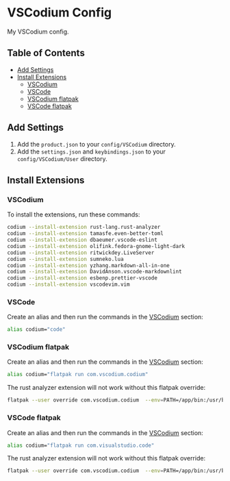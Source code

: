 # VSCodium Config <!-- omit in toc -->

My VSCodium config.

## Table of Contents <!-- omit in toc -->

- [Add Settings](#add-settings)
- [Install Extensions](#install-extensions)
  - [VSCodium](#vscodium)
  - [VSCode](#vscode)
  - [VSCodium flatpak](#vscodium-flatpak)
  - [VSCode flatpak](#vscode-flatpak)

## Add Settings

1. Add the `product.json` to your `config/VSCodium` directory.
2. Add the `settings.json` and `keybindings.json` to your `config/VSCodium/User` directory.

## Install Extensions

### VSCodium

To install the extensions, run these commands:

```bash
codium --install-extension rust-lang.rust-analyzer
codium --install-extension tamasfe.even-better-toml
codium --install-extension dbaeumer.vscode-eslint
codium --install-extension olifink.fedora-gnome-light-dark
codium --install-extension ritwickdey.LiveServer
codium --install-extension sumneko.lua
codium --install-extension yzhang.markdown-all-in-one
codium --install-extension DavidAnson.vscode-markdownlint
codium --install-extension esbenp.prettier-vscode
codium --install-extension vscodevim.vim
```

### VSCode

Create an alias and then run the commands in the [VSCodium](#vscodium) section:

```bash
alias codium="code"
```

### VSCodium flatpak

Create an alias and then run the commands in the [VSCodium](#vscodium) section:

```bash
alias codium="flatpak run com.vscodium.codium"
```

The rust analyzer extension will not work without this flatpak override:

```bash
flatpak --user override com.vscodium.codium  --env=PATH=/app/bin:/usr/bin:/home/$USER/.cargo/bin
```

### VSCode flatpak

Create an alias and then run the commands in the [VSCodium](#vscodium) section:

```bash
alias codium="flatpak run com.visualstudio.code"
```

The rust analyzer extension will not work without this flatpak override:

```bash
flatpak --user override com.vscodium.codium  --env=PATH=/app/bin:/usr/bin:/home/$USER/.cargo/bin
```

